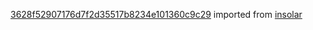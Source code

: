 [3628f52907176d7f2d35517b8234e101360c9c29](https://github.com/insolar/insolar/commit/3628f52907176d7f2d35517b8234e101360c9c29) imported from [insolar](https://github.com/insolar/insolar)
